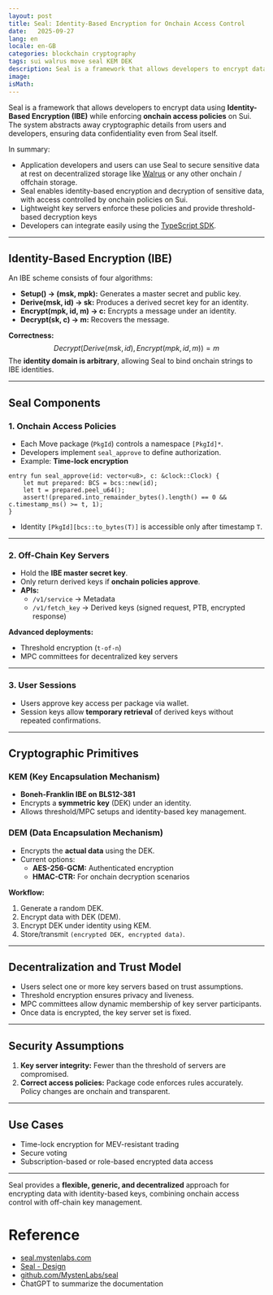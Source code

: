 ```yaml
---
layout: post
title: Seal: Identity-Based Encryption for Onchain Access Control
date:   2025-09-27
lang: en
locale: en-GB
categories: blockchain cryptography
tags: sui walrus move seal KEM DEK
description: Seal is a framework that allows developers to encrypt data using Identity-Based Encryption (IBE) while enforcing onchain access policies on Sui. 
image:
isMath: 
---
```


Seal is a framework that allows developers to encrypt data using **Identity-Based Encryption (IBE)** while enforcing **onchain access policies** on Sui. The system abstracts away cryptographic details from users and developers, ensuring data confidentiality even from Seal itself.

In summary: 

- Application developers and users can use Seal to secure sensitive data at rest on decentralized storage like [Walrus](https://docs.wal.app/) or any other onchain / offchain storage. 
- Seal enables identity-based encryption and decryption of sensitive data, with access controlled by onchain policies on Sui. 
- Lightweight key servers enforce these policies and provide threshold-based decryption keys
- Developers can integrate easily using the [TypeScript SDK](https://www.npmjs.com/package/@mysten/seal).

------

## **Identity-Based Encryption (IBE)**

An IBE scheme consists of four algorithms:

- **Setup() → (msk, mpk):** Generates a master secret and public key.
- **Derive(msk, id) → sk:** Produces a derived secret key for an identity.
- **Encrypt(mpk, id, m) → c:** Encrypts a message under an identity.
- **Decrypt(sk, c) → m:** Recovers the message.

**Correctness:**
$$
Decrypt(Derive(msk, id), Encrypt(mpk, id, m)) = m
$$
The **identity domain is arbitrary**, allowing Seal to bind onchain strings to IBE identities.

------

## **Seal Components**

### 1. **Onchain Access Policies**

- Each Move package (`PkgId`) controls a namespace `[PkgId]*`.
- Developers implement `seal_approve` to define authorization.
- Example: **Time-lock encryption**

```
entry fun seal_approve(id: vector<u8>, c: &clock::Clock) {
    let mut prepared: BCS = bcs::new(id);
    let t = prepared.peel_u64();
    assert!(prepared.into_remainder_bytes().length() == 0 && c.timestamp_ms() >= t, 1);
}
```

- Identity `[PkgId][bcs::to_bytes(T)]` is accessible only after timestamp `T`.

------

### 2. **Off-Chain Key Servers**

- Hold the **IBE master secret key**.
- Only return derived keys if **onchain policies approve**.
- **APIs:**
  - `/v1/service` → Metadata
  - `/v1/fetch_key` → Derived keys (signed request, PTB, encrypted response)

**Advanced deployments:**

- Threshold encryption (`t-of-n`)
- MPC committees for decentralized key servers

------

### 3. **User Sessions**

- Users approve key access per package via wallet.
- Session keys allow **temporary retrieval** of derived keys without repeated confirmations.

------

## **Cryptographic Primitives**

### **KEM (Key Encapsulation Mechanism)**

- **Boneh-Franklin IBE on BLS12-381**
- Encrypts a **symmetric key** (DEK) under an identity.
- Allows threshold/MPC setups and identity-based key management.

### **DEM (Data Encapsulation Mechanism)**

- Encrypts the **actual data** using the DEK.
- Current options:
  - **AES-256-GCM:** Authenticated encryption
  - **HMAC-CTR:** For onchain decryption scenarios

**Workflow:**

1. Generate a random DEK.
2. Encrypt data with DEK (DEM).
3. Encrypt DEK under identity using KEM.
4. Store/transmit `(encrypted DEK, encrypted data)`.

------

## **Decentralization and Trust Model**

- Users select one or more key servers based on trust assumptions.
- Threshold encryption ensures privacy and liveness.
- MPC committees allow dynamic membership of key server participants.
- Once data is encrypted, the key server set is fixed.

------

## **Security Assumptions**

1. **Key server integrity:** Fewer than the threshold of servers are compromised.
2. **Correct access policies:** Package code enforces rules accurately. Policy changes are onchain and transparent.

------

## **Use Cases**

- Time-lock encryption for MEV-resistant trading
- Secure voting
- Subscription-based or role-based encrypted data access

------

Seal provides a **flexible, generic, and decentralized** approach for encrypting data with identity-based keys, combining onchain access control with off-chain key management.

# Reference

- [seal.mystenlabs.com](https://seal.mystenlabs.com)
- [Seal - Design](https://github.com/MystenLabs/seal/blob/main/docs/Design.md)
- [github.com/MystenLabs/seal](https://github.com/MystenLabs/seal)
- ChatGPT to summarize the documentation

